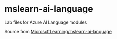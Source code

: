 # mslearn-ai-language
Lab files for Azure AI Language modules

Source from [MicrosoftLearning/mslearn-ai-language](https://github.com/MicrosoftLearning/mslearn-ai-language)